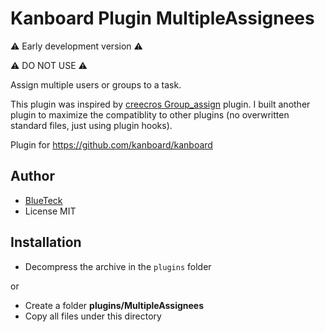 # Kanboard Plugin MultipleAssignees

⚠ Early development version ⚠ 

⚠ DO NOT USE ⚠ 

Assign multiple users or groups to a task.

This plugin was inspired by [creecros Group_assign](https://github.com/creecros/Group_assign) plugin.
I built another plugin to maximize the compatiblity to other plugins (no overwritten standard files, just using plugin hooks).

Plugin for https://github.com/kanboard/kanboard

## Author

- [BlueTeck](https://github.com/BlueTeck)
- License MIT

## Installation

- Decompress the archive in the `plugins` folder

or

- Create a folder **plugins/MultipleAssignees**
- Copy all files under this directory
